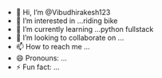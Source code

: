 - 👋 Hi, I’m @Vibudhirakesh123
- 👀 I’m interested in ...riding bike
- 🌱 I’m currently learning ...python fullstack
- 💞️ I’m looking to collaborate on ...
- 📫 How to reach me ...
- 😄 Pronouns: ...
- ⚡ Fun fact: ...

<!---
Vibudhirakesh123/Vibudhirakesh123 is a ✨ special ✨ repository because its `README.md` (this file) appears on your GitHub profile.
You can click the Preview link to take a look at your changes.
--->
